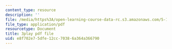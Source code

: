 ```yaml
---
content_type: resource
description: ''
file: /media/https%3A/open-learning-course-data-rc.s3.amazonaws.com/5-112-principles-of-chemical-science-fall-2005/e8f702e75dfe12cc70386a364a366790_yi6a_COcfxw.pdf
file_type: application/pdf
resourcetype: Document
title: 3play pdf file
uid: e8f702e7-5dfe-12cc-7038-6a364a366790
---
```

